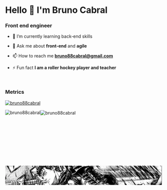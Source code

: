 <h1>Hello 👋 I'm Bruno Cabral</h1>
<h3>Front end engineer</h3>

- 🌱 I’m currently learning back-end skills

- 💬 Ask me about **front-end** and **agile**

- 📫 How to reach me **bruno88cabral@gmail.com**

- ⚡ Fun fact **I am a roller hockey player and teacher**

<br>


<h3 align="left">Metrics</h3>
<p align="left"> 
  <a href="https://github.com/ryo-ma/github-profile-trophy">
    <img src="https://github-profile-trophy.vercel.app/?username=bruno88cabral&theme=tokyonight" alt="bruno88cabral" />
  </a>
</p>

<img align="left" height="180em" width="" src="https://github-readme-stats.vercel.app/api/top-langs?username=bruno88cabral&theme=tokyonight&show_icons=true&locale=en&layout=compact" alt="bruno88cabral" />

<img align="center" height="180em" src="https://github-readme-stats.vercel.app/api?username=bruno88cabral&theme=tokyonight&show_icons=true&locale=en" alt="bruno88cabral" />

<img align="center" src="./berserk-banner.png" alt="bruno88cabral" style="min-width: 100%;height: 70%;" />
